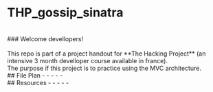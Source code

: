 # THP_gossip_sinatra 
</br>
### Welcome devellopers! </br>
<br/>
This repo is part of a project handout for **The Hacking Project** (an intensive 3 month develloper course available in france). </br>
The purpose if this project is to practice using the MVC architecture. 
</br>
## File Plan
-
-
-
-
-
</br>
## Resources
-
-
-
-
-
</br>
